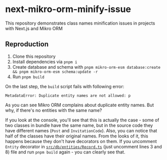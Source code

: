 # next-mikro-orm-minify-issue

This repository demonstrates class names minification issues in projects with Next.js and Mikro ORM

## Reproduction

1. Clone this repository
2. Install dependencies via `pnpm i`
3. Create database and schema with `pnpm mikro-orm-esm database:create && pnpm mikro-orm-esm schema:update -r`
4. Run `pnpm build`

On the last step, the `build` script fails with following error:


```
MetadataError: Duplicate entity names are not allowed: p
```

As you can see Mikro ORM complains about duplicate entity names. But why, if there's no entities with the same name?

If you look at the console, you'll see that this is actually the case - some of two classes in bundle have the same name, but in the source code they have different names (`Post` and `InvitationCode`).
Also, you can notice that half of the classes have their original names.
From the looks of it, this happens because they don't have decorators on them.
If you uncomment `Entity` decorator in [`src/db/entities/Record.ts`](https://github.com/octet-stream/next-mikro-orm-minify-issue/blob/ad5dc2c2dee5f59d69a27efdd6b8034bb237418e/src/server/db/entities/Record.ts#L8) (just uncomment lines 3 and 8) file and run `pnpm build` again - you can clearly see that.
